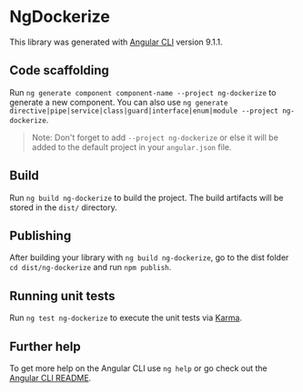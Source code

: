 # NgDockerize

This library was generated with [Angular CLI](https://github.com/angular/angular-cli) version 9.1.1.

## Code scaffolding

Run `ng generate component component-name --project ng-dockerize` to generate a new component. You can also use `ng generate directive|pipe|service|class|guard|interface|enum|module --project ng-dockerize`.
> Note: Don't forget to add `--project ng-dockerize` or else it will be added to the default project in your `angular.json` file. 

## Build

Run `ng build ng-dockerize` to build the project. The build artifacts will be stored in the `dist/` directory.

## Publishing

After building your library with `ng build ng-dockerize`, go to the dist folder `cd dist/ng-dockerize` and run `npm publish`.

## Running unit tests

Run `ng test ng-dockerize` to execute the unit tests via [Karma](https://karma-runner.github.io).

## Further help

To get more help on the Angular CLI use `ng help` or go check out the [Angular CLI README](https://github.com/angular/angular-cli/blob/master/README.md).

